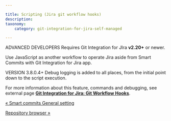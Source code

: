 ```yaml
---

title: Scripting (Jira git workflow hooks)
description:
taxonomy:
    category: git-integration-for-jira-self-managed

---
```

ADVANCED DEVELOPERS
Requires Git Integration for JIra **v2.20+** or newer.


Use JavaScript as another workflow to operate Jira aside from Smart Commits with Git Integration for Jira app.

VERSION 3.8.0.4+
Debug logging is added to all places, from the initial point down to the script execution.


For more information about this feature, commands and debugging, see external page [**Git Integration for Jira: Git Workflow Hooks**](https://github.com/BigBrassBand/jira-git-workflow-hooks).

[« Smart commits General setting](/wiki/spaces/GIJDC/pages/1930398554/Smart+commits+General+setting)

[Repository browser »](/git-integration-for-jira-self-managed/Repository-Browser)

